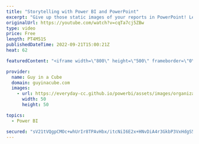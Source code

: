 ```yaml
---
title: "Storytelling with Power BI and PowerPoint"
excerpt: "Give up those static images of your reports in PowerPoint! Learn how to integrate your Power BI report to help tell your story directly within PowerPoint!  Tell a story with your data. Announcing the all-new Power BI integration for PowerPoint https://powerbi.microsoft.com/blog/tell-a-story-with-your-data-announcing-the-all-new-power-bi-integration-for-powerpoint/"
originalUrl: https://youtube.com/watch?v=cqTa7cj5ZBw
type: video
price: Free
length: PT4M51S
publishedDateTime: 2022-09-21T15:00:21Z
heat: 62

featuredContent: "<iframe width=\"800\" height=\"500\" frameborder=\"0\" src=\"https://www.youtube.com/embed/cqTa7cj5ZBw\" allow=\"accelerometer; autoplay; encrypted-media; gyroscope; picture-in-picture\" allowfullscreen></iframe>"

provider:
  name: Guy in a Cube
  domain: guyinacube.com
  images:
    - url: https://everyday-cc.github.io/powerbi/assets/images/organizations/guyinacube.com-50x50.jpg
      width: 50
      height: 50

topics:
  - Power BI

secured: "sV21tVQgpCMOc+whUrIr8TPAvHbx/itcNiI6E2x+HNvDiA4r3GkbP3VxHdgS5FKrGB8EnX2JvujeopD4Dlt1jYEeWiO/QLisr1RBstu3y/KSiFEVGOBEyWPvLProAyNCP6bQ/IQuNHbQ33ypG2DCiiMTwrnZqhZ0SsYkST0pTC1nvYV/FBf3kRXH5fJzXlBDAw1FlZV3RPqnSzDfdhSOTX1MPzsHjpGMseWnzrkQtxfNLHIGqAYMz12/wVaLLFENOgDflDsUrZKe5dNW+aB3RjpD50evsBCiCGZUarf66UNcnUOPd/23padoJ2Tzsq8NbAHLKWN0o0tKMgptkmADoEAjwpAmvlt7QvhvYDECv6N9Nhpwm2NVIK1tlQ0e6YHISqJVpilafwaCk62W6/G95weJvOulSxNqBkvnb7NCL5c=;KfIIASYCk44qsmTAsNpJFA=="
---
```


